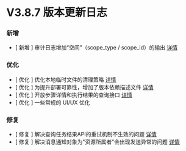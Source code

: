 # V3.8.7 版本更新日志



### 新增
- [ 新增 ] 审计日志增加“空间”（scope_type / scope_id）的输出 [详情](http://github.com/TencentBlueKing/bk-job/issues/2685)


### 优化
- [ 优化 ] 优化本地临时文件的清理策略 [详情](http://github.com/TencentBlueKing/bk-job/issues/2496)
- [ 优化 ] 为提升部署可靠性，增加了版本依赖描述文件 [详情](http://github.com/TencentBlueKing/bk-job/issues/2696)
- [ 优化 ] 开放步骤详情和执行结果的查询接口 [详情](http://github.com/TencentBlueKing/bk-job/issues/2596)
- [ 优化 ] 一些常规的 UI/UX 优化


### 修复
- [ 修复 ] 解决查询任务结果API的重试机制不生效的问题 [详情](http://github.com/TencentBlueKing/bk-job/issues/2729)
- [ 修复 ] 解决消息通知对象为"资源所属者"会出现发送异常的问题 [详情](http://github.com/TencentBlueKing/bk-job/issues/2442)